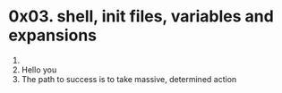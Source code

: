 # 0x03. shell, init files, variables and expansions
1. <o>
2. Hello you
3. The path to success is to take massive, determined action
